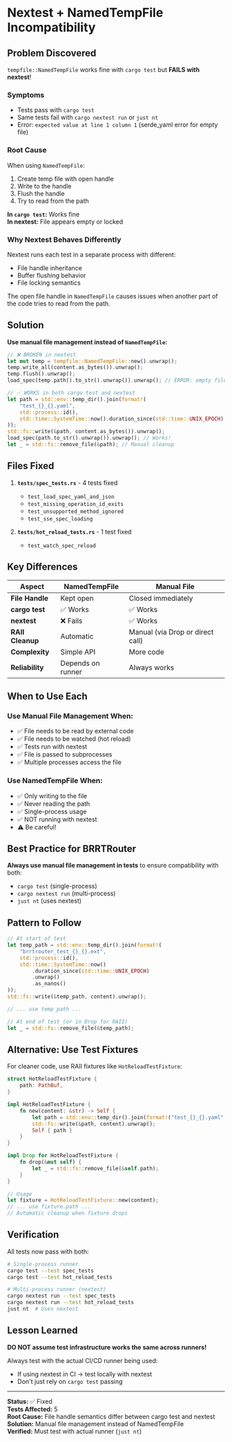 # Nextest + NamedTempFile Incompatibility

## Problem Discovered

`tempfile::NamedTempFile` works fine with `cargo test` but **FAILS with nextest**!

### Symptoms

- Tests pass with `cargo test`
- Same tests fail with `cargo nextest run` or `just nt`
- Error: `expected value at line 1 column 1` (serde_yaml error for empty file)

### Root Cause

When using `NamedTempFile`:
1. Create temp file with open handle
2. Write to the handle
3. Flush the handle
4. Try to read from the path

**In `cargo test`:** Works fine  
**In nextest:** File appears empty or locked

### Why Nextest Behaves Differently

Nextest runs each test in a separate process with different:
- File handle inheritance
- Buffer flushing behavior
- File locking semantics

The open file handle in `NamedTempFile` causes issues when another part of the code tries to read from the path.

## Solution

**Use manual file management instead of `NamedTempFile`:**

```rust
// ❌ BROKEN in nextest
let mut temp = tempfile::NamedTempFile::new().unwrap();
temp.write_all(content.as_bytes()).unwrap();
temp.flush().unwrap();
load_spec(temp.path().to_str().unwrap()).unwrap(); // ERROR: empty file!

// ✅ WORKS in both cargo test and nextest
let path = std::env::temp_dir().join(format!(
    "test_{}_{}.yaml",
    std::process::id(),
    std::time::SystemTime::now().duration_since(std::time::UNIX_EPOCH).unwrap().as_nanos()
));
std::fs::write(&path, content.as_bytes()).unwrap();
load_spec(path.to_str().unwrap()).unwrap(); // Works!
let _ = std::fs::remove_file(&path); // Manual cleanup
```

## Files Fixed

1. **`tests/spec_tests.rs`** - 4 tests fixed
   - `test_load_spec_yaml_and_json`
   - `test_missing_operation_id_exits`
   - `test_unsupported_method_ignored`
   - `test_sse_spec_loading`

2. **`tests/hot_reload_tests.rs`** - 1 test fixed
   - `test_watch_spec_reload`

## Key Differences

| Aspect | NamedTempFile | Manual File |
|--------|---------------|-------------|
| **File Handle** | Kept open | Closed immediately |
| **cargo test** | ✅ Works | ✅ Works |
| **nextest** | ❌ Fails | ✅ Works |
| **RAII Cleanup** | Automatic | Manual (via Drop or direct call) |
| **Complexity** | Simple API | More code |
| **Reliability** | Depends on runner | Always works |

## When to Use Each

### Use Manual File Management When:
- ✅ File needs to be read by external code
- ✅ File needs to be watched (hot reload)
- ✅ Tests run with nextest
- ✅ File is passed to subprocesses
- ✅ Multiple processes access the file

### Use NamedTempFile When:
- ✅ Only writing to the file
- ✅ Never reading the path
- ✅ Single-process usage
- ✅ NOT running with nextest
- ⚠️ Be careful!

## Best Practice for BRRTRouter

**Always use manual file management in tests** to ensure compatibility with both:
- `cargo test` (single-process)
- `cargo nextest run` (multi-process)
- `just nt` (uses nextest)

## Pattern to Follow

```rust
// At start of test
let temp_path = std::env::temp_dir().join(format!(
    "brrtrouter_test_{}_{}.ext",
    std::process::id(),
    std::time::SystemTime::now()
        .duration_since(std::time::UNIX_EPOCH)
        .unwrap()
        .as_nanos()
));
std::fs::write(&temp_path, content).unwrap();

// ... use temp_path ...

// At end of test (or in Drop for RAII)
let _ = std::fs::remove_file(&temp_path);
```

## Alternative: Use Test Fixtures

For cleaner code, use RAII fixtures like `HotReloadTestFixture`:

```rust
struct HotReloadTestFixture {
    path: PathBuf,
}

impl HotReloadTestFixture {
    fn new(content: &str) -> Self {
        let path = std::env::temp_dir().join(format!("test_{}_{}.yaml", ...));
        std::fs::write(&path, content).unwrap();
        Self { path }
    }
}

impl Drop for HotReloadTestFixture {
    fn drop(&mut self) {
        let _ = std::fs::remove_file(&self.path);
    }
}

// Usage
let fixture = HotReloadTestFixture::new(content);
// ... use fixture.path ...
// Automatic cleanup when fixture drops
```

## Verification

All tests now pass with both:
```bash
# Single-process runner
cargo test --test spec_tests
cargo test --test hot_reload_tests

# Multi-process runner (nextest)
cargo nextest run --test spec_tests
cargo nextest run --test hot_reload_tests
just nt  # Uses nextest
```

## Lesson Learned

**DO NOT assume test infrastructure works the same across runners!**

Always test with the actual CI/CD runner being used:
- If using nextest in CI → test locally with nextest
- Don't just rely on `cargo test` passing

---

**Status:** ✅ Fixed  
**Tests Affected:** 5  
**Root Cause:** File handle semantics differ between cargo test and nextest  
**Solution:** Manual file management instead of NamedTempFile  
**Verified:** Must test with actual runner (`just nt`)


